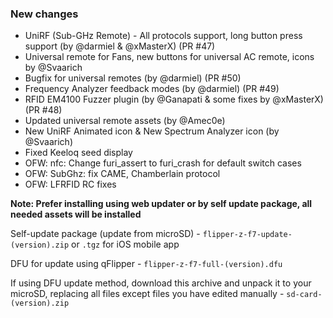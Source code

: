### New changes
* UniRF (Sub-GHz Remote) - All protocols support, long button press support (by @darmiel & @xMasterX) (PR #47)
* Universal remote for Fans, new buttons for universal AC remote, icons by @Svaarich
* Bugfix for universal remotes (by @darmiel) (PR #50)
* Frequency Analyzer feedback modes (by @darmiel) (PR #49)
* RFID EM4100 Fuzzer plugin (by @Ganapati & some fixes by @xMasterX) (PR #48)
* Updated universal remote assets (by @Amec0e)
* New UniRF Animated icon & New Spectrum Analyzer icon (by @Svaarich)
* Fixed Keeloq seed display
* OFW: nfc: Change furi_assert to furi_crash for default switch cases
* OFW: SubGhz: fix CAME, Chamberlain protocol
* OFW: LFRFID RC fixes

**Note: Prefer installing using web updater or by self update package, all needed assets will be installed**

Self-update package (update from microSD) - `flipper-z-f7-update-(version).zip` or `.tgz` for iOS mobile app

DFU for update using qFlipper - `flipper-z-f7-full-(version).dfu`

If using DFU update method, download this archive and unpack it to your microSD, replacing all files except files you have edited manually -
`sd-card-(version).zip`

